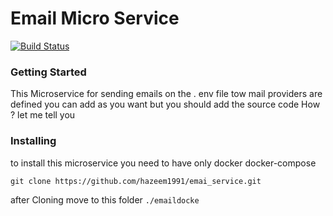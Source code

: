 # Email Micro Service

[![Build Status](https://travis-ci.org/laravel/lumen-framework.svg)](https://travis-ci.org/laravel/lumen-framework)

### Getting Started
This Microservice  for sending emails on the . env file tow mail providers are defined 
you can add as you want but you should add the source code How ? let me tell you

### Installing
to install this microservice you need to have only docker docker-compose 
```$xslt
git clone https://github.com/hazeem1991/emai_service.git
```
after Cloning move to this folder ``./emaildocke``


